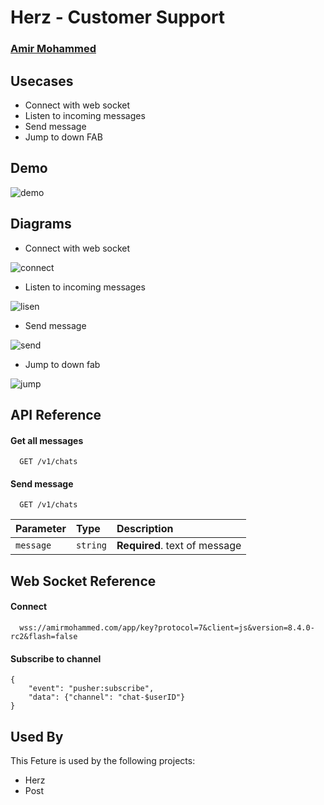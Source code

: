 
# Herz - Customer Support

### [Amir Mohammed](https://www.linkedin.com/in/amir-mohammed-7b1306128/)

## Usecases

 - Connect with web socket
 - Listen to incoming messages
 - Send message
 - Jump to down FAB

## Demo

![demo](https://imgur.com/7NynZ6s.gif)


## Diagrams

 - Connect with web socket

![connect](https://imgur.com/gQ3PT7F.png)


 - Listen to incoming messages
 
 ![lisen](https://imgur.com/YU28q0n.png)
 
 - Send message
 
![send](https://imgur.com/0Mg6T0I.png)
 
 - Jump to down fab

![jump](https://imgur.com/8kYnvpd.png)

## API Reference

#### Get all messages

```http
  GET /v1/chats
```

#### Send message

```http
  GET /v1/chats
```

| Parameter | Type     | Description                       |
| :-------- | :------- | :-------------------------------- |
| `message` | `string` | **Required**. text of message |


## Web Socket Reference

#### Connect

```http
  wss://amirmohammed.com/app/key?protocol=7&client=js&version=8.4.0-rc2&flash=false
```

#### Subscribe to channel

```http
{
    "event": "pusher:subscribe",
    "data": {"channel": "chat-$userID"}
}
```

## Used By

This Feture is used by the following projects:

- Herz
- Post

